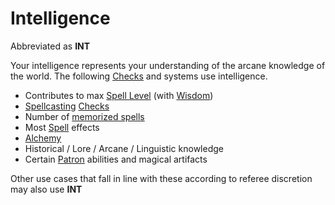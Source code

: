 # Intelligence

Abbreviated as **INT**

Your intelligence represents your understanding of the arcane knowledge of the world. The following [Checks](../../Game%20Procedures/Check.md) and systems use intelligence.

- Contributes to max [Spell Level](../../Magic/Spell%20Levels.md) (with [Wisdom](Wisdom.md))
- [Spellcasting](../../Magic/Spellcasting.md) [Checks](../../Game%20Procedures/Check.md)
- Number of [memorized spells](../../Magic/Spell%20Memorization.md)
- Most [Spell](../../Magic/Spells.md) effects
- [Alchemy](../../Magic/Alchemy/Alchemy.md)
- Historical / Lore / Arcane / Linguistic knowledge
- Certain [Patron](../../Magic/Spells/Patrons/Patron.md) abilities and magical artifacts

Other use cases that fall in line with these according to referee discretion may also use **INT**